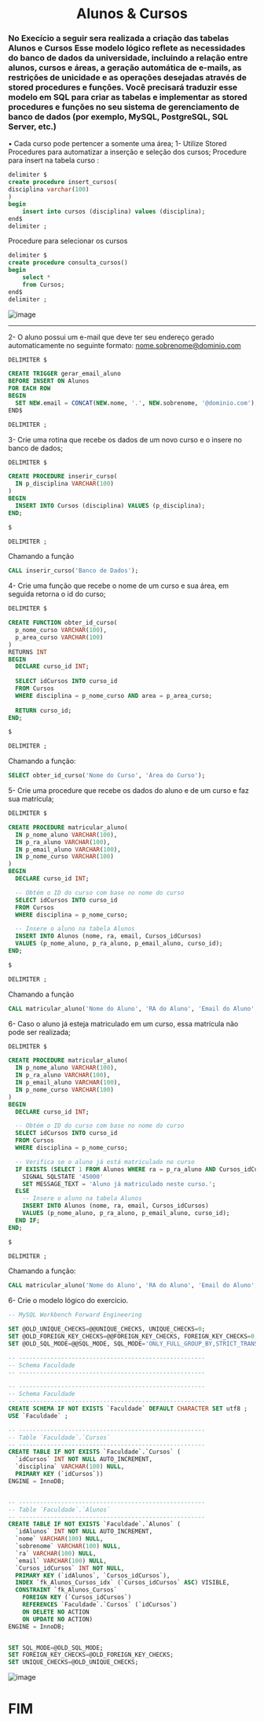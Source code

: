 <h1 align="center"> Alunos & Cursos </h1>

### No Execício a seguir sera realizada a criação das tabelas Alunos e Cursos Esse modelo lógico reflete as necessidades do banco de dados da universidade, incluindo a relação entre alunos, cursos e áreas, a geração automática de e-mails, as restrições de unicidade e as operações desejadas através de stored procedures e funções. Você precisará traduzir esse modelo em SQL para criar as tabelas e implementar as stored procedures e funções no seu sistema de gerenciamento de banco de dados (por exemplo, MySQL, PostgreSQL, SQL Server, etc.)

• Cada curso pode pertencer a somente uma área;
1-  Utilize Stored Procedures para automatizar a inserção e seleção dos cursos;
Procedure para insert na tabela curso :
```SQL
delimiter $
create procedure insert_cursos(
disciplina varchar(100)
)
begin
    insert into cursos (disciplina) values (disciplina);
end$
delimiter ;
```


Procedure para selecionar os cursos
```SQL
delimiter $
create procedure consulta_cursos()
begin
    select *
    from Cursos;
end$
delimiter ;
```
![image](https://github.com/AndreFelipefer/Faculdade/assets/129207232/a4cf3580-6763-4769-848c-ad93053ab4d8)



<hr>




2-  O aluno possui um e-mail que deve ter seu endereço gerado automaticamente no
seguinte formato: nome.sobrenome@dominio.com
```SQL
DELIMITER $

CREATE TRIGGER gerar_email_aluno
BEFORE INSERT ON Alunos
FOR EACH ROW
BEGIN
  SET NEW.email = CONCAT(NEW.nome, '.', NEW.sobrenome, '@dominio.com');
END$

DELIMITER ;
```

3- Crie uma rotina que recebe os dados de um novo curso e o insere no banco de dados;
```SQL
DELIMITER $

CREATE PROCEDURE inserir_curso(
  IN p_disciplina VARCHAR(100)
)
BEGIN
  INSERT INTO Cursos (disciplina) VALUES (p_disciplina);
END;

$

DELIMITER ;
```
Chamando a função
```SQL
CALL inserir_curso('Banco de Dados');
```

4- Crie uma função que recebe o nome de um curso e sua área, em seguida retorna o id do
curso;
```SQL
DELIMITER $

CREATE FUNCTION obter_id_curso(
  p_nome_curso VARCHAR(100),
  p_area_curso VARCHAR(100)
)
RETURNS INT
BEGIN
  DECLARE curso_id INT;
  
  SELECT idCursos INTO curso_id
  FROM Cursos
  WHERE disciplina = p_nome_curso AND area = p_area_curso;
  
  RETURN curso_id;
END;

$

DELIMITER ;
```
Chamando a função:
```SQL
SELECT obter_id_curso('Nome do Curso', 'Área do Curso');
```

5- Crie uma procedure que recebe os dados do aluno e de um curso e faz sua matrícula;
```SQL
DELIMITER $

CREATE PROCEDURE matricular_aluno(
  IN p_nome_aluno VARCHAR(100),
  IN p_ra_aluno VARCHAR(100),
  IN p_email_aluno VARCHAR(100),
  IN p_nome_curso VARCHAR(100)
)
BEGIN
  DECLARE curso_id INT;

  -- Obtém o ID do curso com base no nome do curso
  SELECT idCursos INTO curso_id
  FROM Cursos
  WHERE disciplina = p_nome_curso;

  -- Insere o aluno na tabela Alunos
  INSERT INTO Alunos (nome, ra, email, Cursos_idCursos)
  VALUES (p_nome_aluno, p_ra_aluno, p_email_aluno, curso_id);
END;

$

DELIMITER ;
```

Chamando a função
```SQL
CALL matricular_aluno('Nome do Aluno', 'RA do Aluno', 'Email do Aluno', 'Nome do Curso');
```

6- Caso o aluno já esteja matriculado em um curso, essa matrícula não pode ser realizada;
```SQL
DELIMITER $

CREATE PROCEDURE matricular_aluno(
  IN p_nome_aluno VARCHAR(100),
  IN p_ra_aluno VARCHAR(100),
  IN p_email_aluno VARCHAR(100),
  IN p_nome_curso VARCHAR(100)
)
BEGIN
  DECLARE curso_id INT;

  -- Obtém o ID do curso com base no nome do curso
  SELECT idCursos INTO curso_id
  FROM Cursos
  WHERE disciplina = p_nome_curso;

  -- Verifica se o aluno já está matriculado no curso
  IF EXISTS (SELECT 1 FROM Alunos WHERE ra = p_ra_aluno AND Cursos_idCursos = curso_id) THEN
    SIGNAL SQLSTATE '45000'
    SET MESSAGE_TEXT = 'Aluno já matriculado neste curso.';
  ELSE
    -- Insere o aluno na tabela Alunos
    INSERT INTO Alunos (nome, ra, email, Cursos_idCursos)
    VALUES (p_nome_aluno, p_ra_aluno, p_email_aluno, curso_id);
  END IF;
END;

$

DELIMITER ;
```
Chamando a função:
```SQL
CALL matricular_aluno('Nome do Aluno', 'RA do Aluno', 'Email do Aluno', 'Nome do Curso');
```

6-  Crie o modelo lógico do exercício.
```SQL
-- MySQL Workbench Forward Engineering

SET @OLD_UNIQUE_CHECKS=@@UNIQUE_CHECKS, UNIQUE_CHECKS=0;
SET @OLD_FOREIGN_KEY_CHECKS=@@FOREIGN_KEY_CHECKS, FOREIGN_KEY_CHECKS=0;
SET @OLD_SQL_MODE=@@SQL_MODE, SQL_MODE='ONLY_FULL_GROUP_BY,STRICT_TRANS_TABLES,NO_ZERO_IN_DATE,NO_ZERO_DATE,ERROR_FOR_DIVISION_BY_ZERO,NO_ENGINE_SUBSTITUTION';

-- -----------------------------------------------------
-- Schema Faculdade
-- -----------------------------------------------------

-- -----------------------------------------------------
-- Schema Faculdade
-- -----------------------------------------------------
CREATE SCHEMA IF NOT EXISTS `Faculdade` DEFAULT CHARACTER SET utf8 ;
USE `Faculdade` ;

-- -----------------------------------------------------
-- Table `Faculdade`.`Cursos`
-- -----------------------------------------------------
CREATE TABLE IF NOT EXISTS `Faculdade`.`Cursos` (
  `idCursos` INT NOT NULL AUTO_INCREMENT,
  `disciplina` VARCHAR(100) NULL,
  PRIMARY KEY (`idCursos`))
ENGINE = InnoDB;


-- -----------------------------------------------------
-- Table `Faculdade`.`Alunos`
-- -----------------------------------------------------
CREATE TABLE IF NOT EXISTS `Faculdade`.`Alunos` (
  `idAlunos` INT NOT NULL AUTO_INCREMENT,
  `nome` VARCHAR(100) NULL,
  `sobrenome` VARCHAR(100) NULL,
  `ra` VARCHAR(100) NULL,
  `email` VARCHAR(100) NULL,
  `Cursos_idCursos` INT NOT NULL,
  PRIMARY KEY (`idAlunos`, `Cursos_idCursos`),
  INDEX `fk_Alunos_Cursos_idx` (`Cursos_idCursos` ASC) VISIBLE,
  CONSTRAINT `fk_Alunos_Cursos`
    FOREIGN KEY (`Cursos_idCursos`)
    REFERENCES `Faculdade`.`Cursos` (`idCursos`)
    ON DELETE NO ACTION
    ON UPDATE NO ACTION)
ENGINE = InnoDB;


SET SQL_MODE=@OLD_SQL_MODE;
SET FOREIGN_KEY_CHECKS=@OLD_FOREIGN_KEY_CHECKS;
SET UNIQUE_CHECKS=@OLD_UNIQUE_CHECKS;


```
![image](https://github.com/AndreFelipefer/Faculdade/assets/129207232/7a47964d-1b57-4ffe-9b09-ec7f3c0fd0f6)

# FIM



